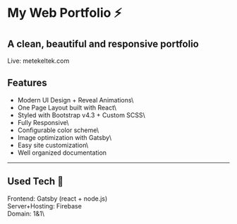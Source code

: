 # My Web Portfolio ⚡️ 
## A clean, beautiful and responsive portfolio
Live: metekeltek.com

## Features

-  Modern UI Design + Reveal Animations\
-  One Page Layout built with React\
-  Styled with Bootstrap v4.3 + Custom SCSS\
-  Fully Responsive\
-  Configurable color scheme\
-  Image optimization with Gatsby\
-  Easy site customization\
-  Well organized documentation


---

## Used Tech 🚀

Frontend: Gatsby (react + node.js)\
Server+Hosting: Firebase\
Domain: 1&1\
